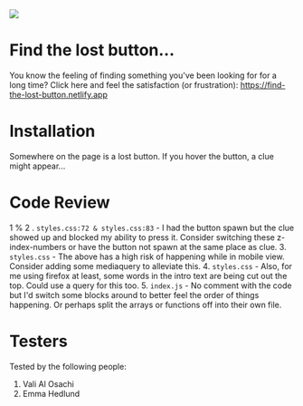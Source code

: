 <img src="https://media4.giphy.com/media/kNwQN4ueScpbaeWtef/giphy.gif?cid=ecf05e47ei4vry2i9y10hipoguuoshjs4l55j506szgexuey&rid=giphy.gif&ct=g">

# Find the lost button...

You know the feeling of finding something you've been looking for for a long time? Click here and feel the satisfaction (or frustration):
https://find-the-lost-button.netlify.app

# Installation

Somewhere on the page is a lost button. If you hover the button, a clue might appear...

# Code Review


1 % 2 . `styles.css:72 & styles.css:83` - I had the button spawn but the clue showed up and blocked my ability to press it. Consider switching these z-index-numbers or have the button not spawn at the same place as clue.
3. `styles.css` - The above has a high risk of happening while in mobile view. Consider adding some mediaquery to alleviate this. 
4. `styles.css` - Also, for me using firefox at least, some words in the intro text are being cut out the top. Could use a query for this too.
5. `index.js` - No comment with the code but I'd switch some blocks around to better feel the order of things happening. Or perhaps split the arrays or functions off into their own file. 

# Testers

Tested by the following people:

1. Vali Al Osachi
2. Emma Hedlund
